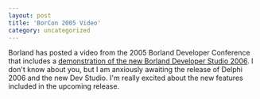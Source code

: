 ```yaml
---
layout: post
title: 'BorCon 2005 Video'
category: uncategorized
---
```


Borland has posted a video from the 2005 Borland Developer Conference that includes a <a href="http://bdn.borland.com/article/0,1410,33406,00.html">demonstration of the new Borland Developer Studio 2006</a>.  I don't know about you, but I am anxiously awaiting the release of Delphi 2006 and the new Dev Studio.  I'm really excited about the new features included in the upcoming release.
